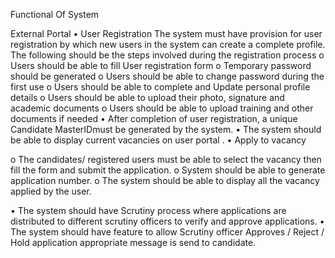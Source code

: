Functional Of System

External Portal
•	User Registration
The system must have provision for user registration by which new users in the system can create a complete profile. The following should be the steps involved during the registration process
o	Users should be able to fill User registration form
o	Temporary password should be generated
o	Users should be able to change password during the first use
o	Users should be able to complete and Update personal profile details
o	Users should be able to upload their photo, signature and academic documents
o	Users should be able to upload training and other documents if needed
•	After completion of user registration, a unique Candidate MasterIDmust be generated by the system.
•	The system should be able to display current vacancies on user portal .
•	Apply to vacancy


o	The candidates/ registered users must be able to select the vacancy then fill the form and submit the application. 
o	System should be able to generate application number.
o	The system should be able to display all the vacancy applied by the user.

•	The system should have Scrutiny process where applications are distributed to different scrutiny officers to verify and approve applications.
•	The system should have feature to allow Scrutiny officer Approves / Reject / Hold application appropriate message is send to candidate. 
